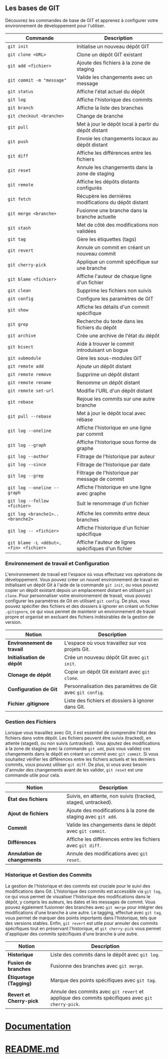 ## Les bases de GIT

Découvrez les commandes de base de GIT et apprenez à configurer votre environnement de développement pour l'utiliser.

| Commande                 | Description                                  |
|-------------------------|----------------------------------------------|
| `git init`              | Initialise un nouveau dépôt GIT            |
| `git clone <URL>`       | Clone un dépôt GIT existant                |
| `git add <fichier>`     | Ajoute des fichiers à la zone de staging   |
| `git commit -m "message"` | Valide les changements avec un message    |
| `git status`            | Affiche l'état actuel du dépôt              |
| `git log`               | Affiche l'historique des commits            |
| `git branch`            | Affiche la liste des branches              |
| `git checkout <branche>` | Change de branche                        |
| `git pull`              | Met à jour le dépôt local à partir du dépôt distant |
| `git push`              | Envoie les changements locaux au dépôt distant |
| `git diff`              | Affiche les différences entre les fichiers |
| `git reset`             | Annule les changements dans la zone de staging |
| `git remote`            | Affiche les dépôts distants configurés      |
| `git fetch`             | Récupère les dernières modifications du dépôt distant |
| `git merge <branche>`   | Fusionne une branche dans la branche actuelle |
| `git stash`             | Met de côté des modifications non validées |
| `git tag`               | Gère les étiquettes (tags)                  |
| `git revert`            | Annule un commit en créant un nouveau commit |
| `git cherry-pick`       | Applique un commit spécifique sur une branche |
| `git blame <fichier>`   | Affiche l'auteur de chaque ligne d'un fichier |
| `git clean`             | Supprime les fichiers non suivis            |
| `git config`            | Configure les paramètres de GIT            |
| `git show`              | Affiche les détails d'un commit spécifique |
| `git grep`              | Recherche du texte dans les fichiers du dépôt |
| `git archive`           | Crée une archive de l'état du dépôt         |
| `git bisect`            | Aide à trouver le commit introduisant un bogue |
| `git submodule`         | Gère les sous-modules GIT                   |
| `git remote add`        | Ajoute un dépôt distant                     |
| `git remote remove`     | Supprime un dépôt distant                   |
| `git remote rename`     | Renomme un dépôt distant                    |
| `git remote set-url`    | Modifie l'URL d'un dépôt distant             |
| `git rebase`            | Rejoue les commits sur une autre branche    |
| `git pull --rebase`     | Met à jour le dépôt local avec rébase       |
| `git log --oneline`     | Affiche l'historique en une ligne par commit |
| `git log --graph`       | Affiche l'historique sous forme de graphe   |
| `git log --author`      | Filtrage de l'historique par auteur         |
| `git log --since`       | Filtrage de l'historique par date           |
| `git log --grep`        | Filtrage de l'historique par message de commit |
| `git log --oneline --graph` | Affiche l'historique en une ligne avec graphe |
| `git log --follow <fichier>` | Suit le renommage d'un fichier          |
| `git log <branche1>..<branche2>` | Affiche les commits entre deux branches |
| `git log -- <fichier>` | Affiche l'historique d'un fichier spécifique |
| `git blame -L <début>,<fin> <fichier>` | Affiche l'auteur de lignes spécifiques d'un fichier |


### Environnement de travail et Configuration

L'environnement de travail est l'espace où vous effectuez vos opérations de développement. Vous pouvez créer un nouvel environnement de travail en initialisant un dépôt Git à l'aide de la commande `git init`, ou vous pouvez copier un dépôt existant depuis un emplacement distant en utilisant `git clone`. Pour personnaliser votre environnement de travail, vous pouvez configurer les paramètres de Git en utilisant `git config`. De plus, vous pouvez spécifier des fichiers et des dossiers à ignorer en créant un fichier `.gitignore`, ce qui vous permet de maintenir un environnement de travail propre et organisé en excluant des fichiers indésirables de la gestion de version.

| Notion                      | Description                                       |
|-----------------------------|---------------------------------------------------|
| **Environnement de travail** | L'espace où vous travaillez sur vos projets Git. |
| **Initialisation de dépôt** | Crée un nouveau dépôt Git avec `git init`.       |
| **Clonage de dépôt**        | Copie un dépôt Git existant avec `git clone`.    |
| **Configuration de Git**    | Personnalisation des paramètres de Git avec `git config`. |
| **Fichier .gitignore**      | Liste des fichiers et dossiers à ignorer dans Git. |

### Gestion des Fichiers

Lorsque vous travaillez avec Git, il est essentiel de comprendre l'état des fichiers dans votre dépôt. Les fichiers peuvent être suivis (tracked), en attente (staged), ou non suivis (untracked). Vous ajoutez des modifications à la zone de staging avec la commande `git add`, puis vous validez ces changements dans le dépôt en créant un commit avec `git commit`. Si vous souhaitez vérifier les différences entre les fichiers actuels et les derniers commits, vous pouvez utiliser `git diff`. De plus, si vous avez besoin d'annuler des changements avant de les valider, `git reset` est une commande utile pour cela.

| Notion               | Description                                            |
|----------------------|--------------------------------------------------------|
| **État des fichiers** | Suivis, en attente, non suivis (tracked, staged, untracked). |
| **Ajout de fichiers** | Ajoute des modifications à la zone de staging avec `git add`. |
| **Commit**           | Valide les changements dans le dépôt avec `git commit`. |
| **Différences**      | Affiche les différences entre les fichiers avec `git diff`. |
| **Annulation de changements** | Annule des modifications avec `git reset`. |

### Historique et Gestion des Commits

La gestion de l'historique et des commits est cruciale pour le suivi des modifications dans Git. L'historique des commits est accessible via `git log`, ce qui vous permet de visualiser l'historique des modifications dans le dépôt, y compris les auteurs, les dates et les messages de commit. Vous pouvez également fusionner des branches avec `git merge` pour intégrer des modifications d'une branche à une autre. Le tagging, effectué avec `git tag`, vous permet de marquer des points importants dans l'historique, tels que des versions stables. Enfin, `git revert` est utile pour annuler des commits spécifiques tout en préservant l'historique, et `git cherry-pick` vous permet d'appliquer des commits spécifiques d'une branche à une autre.

| Notion              | Description                                          |
|---------------------|------------------------------------------------------|
| **Historique**      | Liste des commits dans le dépôt avec `git log`.     |
| **Fusion de branches** | Fusionne des branches avec `git merge`.          |
| **Étiquetage (Tagging)** | Marque des points spécifiques avec `git tag`.    |
| **Revert et Cherry-pick** | Annule des commits avec `git revert` et applique des commits spécifiques avec `git cherry-pick`. |
  
# [Documentation](https://git-scm.com/docs)
# [README.md](README.md)